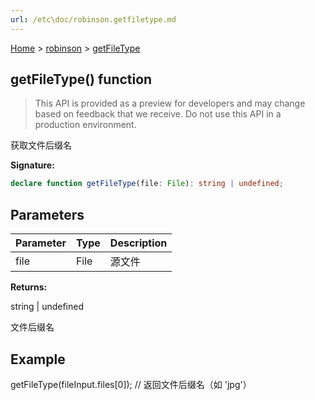 ```yaml
---
url: /etc\doc/robinson.getfiletype.md
---
```

[Home](./index.md) > [robinson](./robinson.md) > [getFileType](./robinson.getfiletype.md)

## getFileType() function

> This API is provided as a preview for developers and may change based on feedback that we receive. Do not use this API in a production environment.

获取文件后缀名

**Signature:**

```typescript
declare function getFileType(file: File): string | undefined;
```

## Parameters

|  Parameter | Type | Description |
|  --- | --- | --- |
|  file | File | 源文件 |

**Returns:**

string | undefined

文件后缀名

## Example

getFileType(fileInput.files\[0]); // 返回文件后缀名（如 'jpg'）

